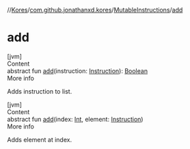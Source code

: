 //[Kores](../../index.md)/[com.github.jonathanxd.kores](../index.md)/[MutableInstructions](index.md)/[add](add.md)



# add  
[jvm]  
Content  
abstract fun [add](add.md)(instruction: [Instruction](../-instruction/index.md)): [Boolean](https://kotlinlang.org/api/latest/jvm/stdlib/kotlin/-boolean/index.html)  
More info  


Adds instruction to list.

  


[jvm]  
Content  
abstract fun [add](add.md)(index: [Int](https://kotlinlang.org/api/latest/jvm/stdlib/kotlin/-int/index.html), element: [Instruction](../-instruction/index.md))  
More info  


Adds element at index.

  



